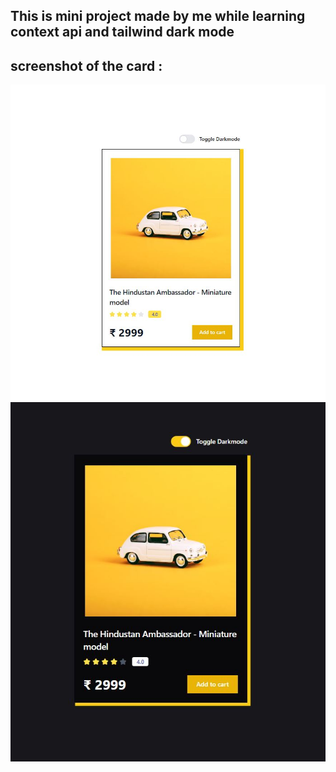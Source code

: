 ## This is mini project made by me while learning context api and tailwind dark mode

## screenshot of the card :

![light-mode](./public/light_Mode.JPG)
</br>
![dark-mode](./public/dark_mode.JPG)

